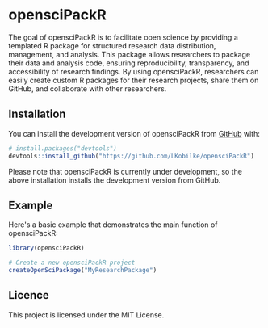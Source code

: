 
# opensciPackR

The goal of opensciPackR is to facilitate open science by providing a templated R package for structured research data distribution, management, and analysis. This package allows researchers to package their data and analysis code, ensuring reproducibility, transparency, and accessibility of research findings. By using opensciPackR, researchers can easily create custom R packages for their research projects, share them on GitHub, and collaborate with other researchers.

## Installation

You can install the development version of opensciPackR from [GitHub](https://github.com/LKobilke/opensciPackR) with:

``` r
# install.packages("devtools")
devtools::install_github("https://github.com/LKobilke/opensciPackR")
```

Please note that opensciPackR is currently under development, so the above installation installs the development version from GitHub.

## Example
Here's a basic example that demonstrates the main function of opensciPackR:

``` r
library(opensciPackR)

# Create a new opensciPackR project
createOpenSciPackage("MyResearchPackage")
```

## Licence
This project is licensed under the MIT License.
